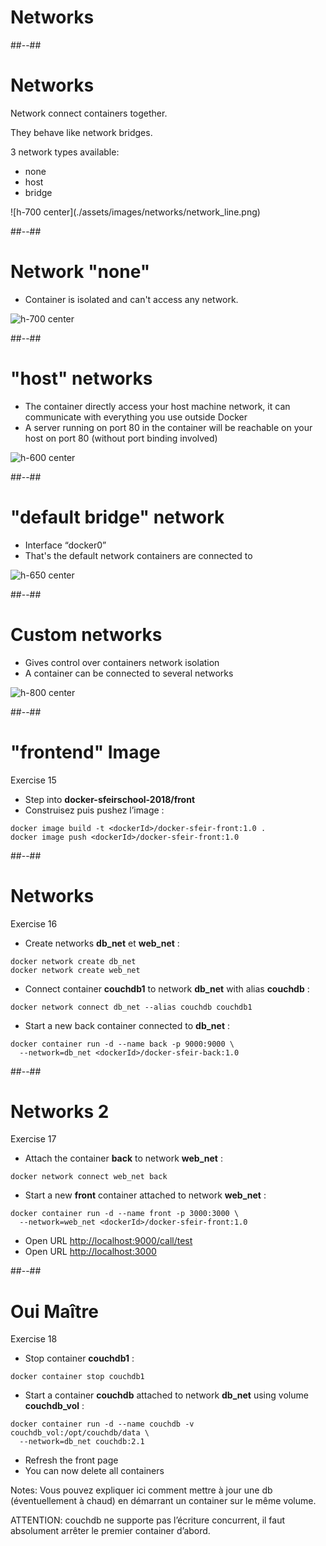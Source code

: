 <!-- .slide: class="transition-white sfeir-bg-blue" -->

# Networks

##--##

<!-- .slide: class="sfeir-bg-white-2" -->

# Networks

<div class="left">
<div class="box">

<p>Network connect containers together.</p>

<p>They behave like network bridges.</p>

<p>3 network types available:</p>

<ul>
  <li>none</li>
  <li>host</li>
  <li>bridge</li>
</ul>

</div>
</div>
<div class="right">
<div class="box">
![h-700 center](./assets/images/networks/network_line.png)
</div>
</div>

##--##

<!-- .slide: class="sfeir-bg-white-2" -->

# Network "none"

* Container is isolated and can't access any network.

![h-700 center](./assets/images/networks/network_none.png)

##--##

<!-- .slide: class="sfeir-bg-white-2" -->

# "host" networks

* The container directly access your host machine network, it can communicate with everything you use outside Docker
* A server running on port 80 in the container will be reachable on your host on port 80 (without port binding involved)

![h-600 center](./assets/images/networks/network_host.png)

##--##

<!-- .slide: class="sfeir-bg-white-2" -->

# "default bridge" network

* Interface “docker0”
* That's the default network containers are connected to

![h-650 center](./assets/images/networks/network_bridge.png)

##--##

<!-- .slide: class="sfeir-bg-white-2" -->

# Custom networks

* Gives control over containers network isolation
* A container can be connected to several networks

![h-800 center](./assets/images/networks/network_perso.png)

##--##

<!-- .slide: class="sfeir-bg-white-4 with-code big-code" -->

# "frontend" Image

Exercise 15 <!-- .element: class="exo" -->

* Step into **docker-sfeirschool-2018/front**
* Construisez puis pushez l’image :

```docker
docker image build -t <dockerId>/docker-sfeir-front:1.0 .
docker image push <dockerId>/docker-sfeir-front:1.0
```

##--##

<!-- .slide: class="sfeir-bg-white-4 with-code big-code" -->

# Networks

Exercise 16 <!-- .element: class="exo" -->

* Create networks **db_net** et **web_net** :

```docker
docker network create db_net
docker network create web_net
```

* Connect container **couchdb1** to network **db_net** with alias **couchdb** :

```docker
docker network connect db_net --alias couchdb couchdb1
```

* Start a new back container connected to **db_net** :

```docker
docker container run -d --name back -p 9000:9000 \
  --network=db_net <dockerId>/docker-sfeir-back:1.0
```

##--##

<!-- .slide: class="sfeir-bg-white-4 with-code big-code" -->

# Networks 2

Exercise 17 <!-- .element: class="exo" -->

* Attach the container **back** to network **web_net** :

```docker
docker network connect web_net back
```

* Start a new **front** container attached to network **web_net** :

```docker
docker container run -d --name front -p 3000:3000 \
  --network=web_net <dockerId>/docker-sfeir-front:1.0
```

* Open URL [http://localhost:9000/call/test](http://localhost:9000/call/test)
* Open URL [http://localhost:3000](http://localhost:3000)

##--##

<!-- .slide: class="sfeir-bg-white-4 with-code big-code" -->

# Oui Maître

Exercise 18 <!-- .element: class="exo" -->

* Stop container **couchdb1** :

```docker
docker container stop couchdb1
```

* Start a container **couchdb** attached to network **db_net** using volume  **couchdb_vol** :

```docker
docker container run -d --name couchdb -v couchdb_vol:/opt/couchdb/data \
  --network=db_net couchdb:2.1
```

* Refresh the front page
* You can now delete all containers

Notes:
Vous pouvez expliquer ici comment mettre à jour une db (éventuellement à chaud) en démarrant un container sur le même volume.

ATTENTION: couchdb ne supporte pas l’écriture concurrent, il faut absolument arrêter le premier container d’abord.
